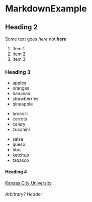 # MarkdownExample

## Heading 2

Some text goes *here* not **here**

1. Item 1
2. Item 2
3. Item 3


### Heading 3

* apples
* oranges
* bananas
* strawberries
* pineapple

+ brocolli
+ carrots
+ celery
+ zucchini

- salsa
- queso
- bbq
- ketchup
- tabasco

#### Heading 4

[Kansas City University](www.kansascity.edu)

###### Arbitrary? Header
